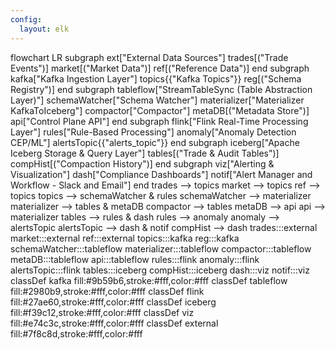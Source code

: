 ```yaml
---
config:
  layout: elk
---
```

flowchart LR
 subgraph ext["External Data Sources"]
        trades[("Trade Events")]
        market[("Market Data")]
        ref[("Reference Data")]
  end
 subgraph kafka["Kafka Ingestion Layer"]
        topics{{"Kafka Topics"}}
        reg[("Schema Registry")]
  end
 subgraph tableflow["StreamTableSync (Table Abstraction Layer)"]
        schemaWatcher["Schema Watcher"]
        materializer["Materializer KafkaToIceberg"]
        compactor["Compactor"]
        metaDB[("Metadata Store")]
        api["Control Plane API"]
  end
 subgraph flink["Flink Real-Time Processing Layer"]
        rules["Rule-Based Processing"]
        anomaly["Anomaly Detection CEP/ML"]
        alertsTopic{{"alerts_topic"}}
  end
 subgraph iceberg["Apache Iceberg Storage & Query Layer"]
        tables[("Trade & Audit Tables")]
        compHist[("Compaction History")]
  end
 subgraph viz["Alerting & Visualization"]
        dash["Compliance Dashboards"]
        notif["Alert Manager and Workflow - Slack and Email"]
  end
    trades --> topics
    market --> topics
    ref --> topics
    topics --> schemaWatcher & rules
    schemaWatcher --> materializer
    materializer --> tables & metaDB
    compactor --> tables
    metaDB --> api
    api --> materializer
    tables --> rules & dash
    rules --> anomaly
    anomaly --> alertsTopic
    alertsTopic --> dash & notif
    compHist --> dash
     trades:::external
     market:::external
     ref:::external
     topics:::kafka
     reg:::kafka
     schemaWatcher:::tableflow
     materializer:::tableflow
     compactor:::tableflow
     metaDB:::tableflow
     api:::tableflow
     rules:::flink
     anomaly:::flink
     alertsTopic:::flink
     tables:::iceberg
     compHist:::iceberg
     dash:::viz
     notif:::viz
    classDef kafka fill:#9b59b6,stroke:#fff,color:#fff
    classDef tableflow fill:#2980b9,stroke:#fff,color:#fff
    classDef flink fill:#27ae60,stroke:#fff,color:#fff
    classDef iceberg fill:#f39c12,stroke:#fff,color:#fff
    classDef viz fill:#e74c3c,stroke:#fff,color:#fff
    classDef external fill:#7f8c8d,stroke:#fff,color:#fff
